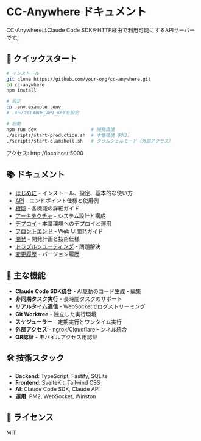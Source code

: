 # CC-Anywhere ドキュメント

CC-AnywhereはClaude Code SDKをHTTP経由で利用可能にするAPIサーバーです。

## 🚀 クイックスタート

```bash
# インストール
git clone https://github.com/your-org/cc-anywhere.git
cd cc-anywhere
npm install

# 設定
cp .env.example .env
# .envでCLAUDE_API_KEYを設定

# 起動
npm run dev                    # 開発環境
./scripts/start-production.sh  # 本番環境（PM2）
./scripts/start-clamshell.sh   # クラムシェルモード（外部アクセス）
```

アクセス: http://localhost:5000

## 📚 ドキュメント

- [はじめに](./getting-started/) - インストール、設定、基本的な使い方
- [API](./api/) - エンドポイント仕様と使用例
- [機能](./features/) - 各機能の詳細ガイド
- [アーキテクチャ](./architecture/overview.md) - システム設計と構成
- [デプロイ](./deployment/) - 本番環境へのデプロイと運用
- [フロントエンド](./frontend/) - Web UI開発ガイド
- [開発](./development/) - 開発計画と技術仕様
- [トラブルシューティング](./troubleshooting.md) - 問題解決
- [変更履歴](./CHANGELOG.md) - バージョン履歴

## 🔑 主な機能

- **Claude Code SDK統合** - AI駆動のコード生成・編集
- **非同期タスク実行** - 長時間タスクのサポート
- **リアルタイム通信** - WebSocketでログストリーミング
- **Git Worktree** - 独立した実行環境
- **スケジューラー** - 定期実行とワンタイム実行
- **外部アクセス** - ngrok/Cloudflareトンネル統合
- **QR認証** - モバイルアクセス用認証

## 🛠 技術スタック

- **Backend**: TypeScript, Fastify, SQLite
- **Frontend**: SvelteKit, Tailwind CSS
- **AI**: Claude Code SDK, Claude API
- **運用**: PM2, WebSocket, Winston

## 📝 ライセンス

MIT